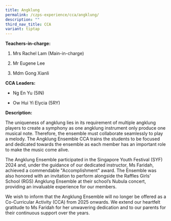 ```yaml
---
title: Angklung
permalink: /czps-experience/cca/angklung/
description: ""
third_nav_title: CCA
variant: tiptap
---
```

<p><strong>Teachers-in-charge:</strong>
</p>
<ol data-tight="true" class="tight">
<li>
<p>Mrs Rachel Lam (Main-in-charge)</p>
</li>
<li>
<p>Mr Eugene Lee</p>
</li>
<li>
<p>Mdm Gong Xianli</p>
</li>
</ol>
<p><strong>CCA Leaders:&nbsp;</strong>
</p>
<ul data-tight="true" class="tight">
<li>
<p>Ng En Yu (5IN)</p>
</li>
<li>
<p>Ow Hui Yi Elycia (5RY)</p>
</li>
</ul>
<p><strong>Description:&nbsp;</strong>
</p>
<p>The uniqueness of angklung lies in its requirement of multiple angklung
players to create a symphony as one angklung instrument only produce one
musical note. Therefore, the ensemble must collaborate seamlessly to play
a melody. The Angklung Ensemble CCA trains the students to be focused and
dedicated towards the ensemble as each member has an important role to
make the music come alive.</p>
<p>The Angklung Ensemble participated in the Singapore Youth Festival (SYF)
2024 and, under the guidance of our dedicated instructor, Ms Faridah, achieved
a commendable "Accomplishment" award. The Ensemble was also honored with
an invitation to perform alongside the Raffles Girls' School (RGS) Angklung
Ensemble at their school’s Nubula concert, providing an invaluable experience
for our members.</p>
<p>We wish to inform that the Angklung Ensemble will no longer be offered
as a Co-Curricular Activity (CCA) from 2025 onwards. We extend our heartfelt
gratitude to Ms Faridah for her unwavering dedication and to our parents
for their continuous support over the years.</p>
<p></p>